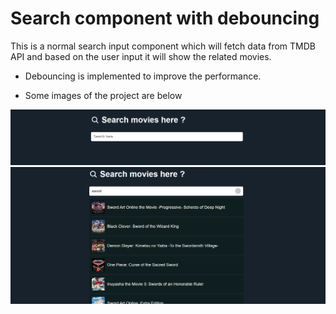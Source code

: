 # Search component with debouncing

This is a normal search input component which will fetch data from TMDB API and based on the user input it will show the related movies.

- Debouncing is implemented to improve the performance.

- Some images of the project are below

![image](./assets/img1.png)
![image](./assets/img2.png)
